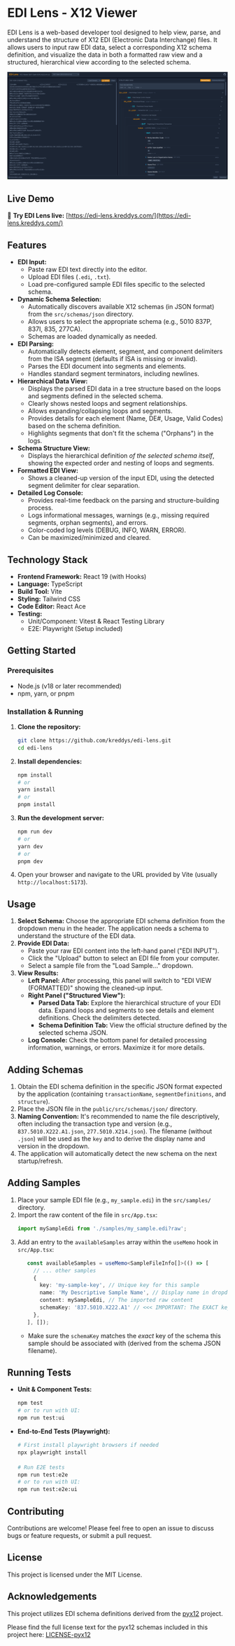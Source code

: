 # EDI Lens - X12 Viewer

EDI Lens is a web-based developer tool designed to help view, parse, and understand the structure of X12 EDI (Electronic Data Interchange) files. It allows users to input raw EDI data, select a corresponding X12 schema definition, and visualize the data in both a formatted raw view and a structured, hierarchical view according to the selected schema.

![EDI Lens Screenshot](./docs/edi-lens-ui.png)

## Live Demo

🚀 **Try EDI Lens live:** [https://edi-lens.kreddys.com/](https://edi-lens.kreddys.com/) 

## Features

*   **EDI Input:**
    *   Paste raw EDI text directly into the editor.
    *   Upload EDI files (`.edi`, `.txt`).
    *   Load pre-configured sample EDI files specific to the selected schema.
*   **Dynamic Schema Selection:**
    *   Automatically discovers available X12 schemas (in JSON format) from the `src/schemas/json` directory.
    *   Allows users to select the appropriate schema (e.g., 5010 837P, 837I, 835, 277CA).
    *   Schemas are loaded dynamically as needed.
*   **EDI Parsing:**
    *   Automatically detects element, segment, and component delimiters from the ISA segment (defaults if ISA is missing or invalid).
    *   Parses the EDI document into segments and elements.
    *   Handles standard segment terminators, including newlines.
*   **Hierarchical Data View:**
    *   Displays the parsed EDI data in a tree structure based on the loops and segments defined in the selected schema.
    *   Clearly shows nested loops and segment relationships.
    *   Allows expanding/collapsing loops and segments.
    *   Provides details for each element (Name, DE#, Usage, Valid Codes) based on the schema definition.
    *   Highlights segments that don't fit the schema ("Orphans") in the logs.
*   **Schema Structure View:**
    *   Displays the hierarchical definition *of the selected schema itself*, showing the expected order and nesting of loops and segments.
*   **Formatted EDI View:**
    *   Shows a cleaned-up version of the input EDI, using the detected segment delimiter for clear separation.
*   **Detailed Log Console:**
    *   Provides real-time feedback on the parsing and structure-building process.
    *   Logs informational messages, warnings (e.g., missing required segments, orphan segments), and errors.
    *   Color-coded log levels (DEBUG, INFO, WARN, ERROR).
    *   Can be maximized/minimized and cleared.

## Technology Stack

*   **Frontend Framework:** React 19 (with Hooks)
*   **Language:** TypeScript
*   **Build Tool:** Vite
*   **Styling:** Tailwind CSS
*   **Code Editor:** React Ace
*   **Testing:**
    *   Unit/Component: Vitest & React Testing Library
    *   E2E: Playwright (Setup included)

## Getting Started

### Prerequisites

*   Node.js (v18 or later recommended)
*   npm, yarn, or pnpm

### Installation & Running

1.  **Clone the repository:**
    ```bash
    git clone https://github.com/kreddys/edi-lens.git 
    cd edi-lens
    ```

2.  **Install dependencies:**
    ```bash
    npm install
    # or
    yarn install
    # or
    pnpm install
    ```

3.  **Run the development server:**
    ```bash
    npm run dev
    # or
    yarn dev
    # or
    pnpm dev
    ```

4.  Open your browser and navigate to the URL provided by Vite (usually `http://localhost:5173`).

## Usage

1.  **Select Schema:** Choose the appropriate EDI schema definition from the dropdown menu in the header. The application needs a schema to understand the structure of the EDI data.
2.  **Provide EDI Data:**
    *   Paste your raw EDI content into the left-hand panel ("EDI INPUT").
    *   Click the "Upload" button to select an EDI file from your computer.
    *   Select a sample file from the "Load Sample..." dropdown.
3.  **View Results:**
    *   **Left Panel:** After processing, this panel will switch to "EDI VIEW (FORMATTED)" showing the cleaned-up input.
    *   **Right Panel ("Structured View"):**
        *   **Parsed Data Tab:** Explore the hierarchical structure of your EDI data. Expand loops and segments to see details and element definitions. Check the delimiters detected.
        *   **Schema Definition Tab:** View the official structure defined by the selected schema JSON.
    *   **Log Console:** Check the bottom panel for detailed processing information, warnings, or errors. Maximize it for more details.

## Adding Schemas

1.  Obtain the EDI schema definition in the specific JSON format expected by the application (containing `transactionName`, `segmentDefinitions`, and `structure`).
2.  Place the JSON file in the `public/src/schemas/json/` directory.
3.  **Naming Convention:** It's recommended to name the file descriptively, often including the transaction type and version (e.g., `837.5010.X222.A1.json`, `277.5010.X214.json`). The filename (without `.json`) will be used as the `key` and to derive the display name and version in the dropdown.
4.  The application will automatically detect the new schema on the next startup/refresh.

## Adding Samples

1.  Place your sample EDI file (e.g., `my_sample.edi`) in the `src/samples/` directory.
2.  Import the raw content of the file in `src/App.tsx`:
    ```typescript
    import mySampleEdi from './samples/my_sample.edi?raw';
    ```
3.  Add an entry to the `availableSamples` array within the `useMemo` hook in `src/App.tsx`:
    ```typescript
       const availableSamples = useMemo<SampleFileInfo[]>(() => [
         // ... other samples
         {
           key: 'my-sample-key', // Unique key for this sample
           name: 'My Descriptive Sample Name', // Display name in dropdown
           content: mySampleEdi, // The imported raw content
           schemaKey: '837.5010.X222.A1' // <<< IMPORTANT: The EXACT key of the schema this sample uses
         },
       ], []);
    ```
    *   Make sure the `schemaKey` matches the *exact* key of the schema this sample should be associated with (derived from the schema JSON filename).

## Running Tests

*   **Unit & Component Tests:**
    ```bash
    npm test
    # or to run with UI:
    npm run test:ui
    ```
*   **End-to-End Tests (Playwright):**
    ```bash
    # First install playwright browsers if needed
    npx playwright install

    # Run E2E tests
    npm run test:e2e
    # or to run with UI:
    npm run test:e2e:ui
    ```

## Contributing

Contributions are welcome! Please feel free to open an issue to discuss bugs or feature requests, or submit a pull request.

## License

<!-- TODO: Specify your license, e.g., MIT -->
This project is licensed under the MIT License.

## Acknowledgements

This project utilizes EDI schema definitions derived from the [pyx12](https://github.com/azoner/pyx12) project.

Please find the full license text for the pyx12 schemas included in this project here: [LICENSE-pyx12](https://github.com/azoner/pyx12/blob/master/LICENSE.txt)